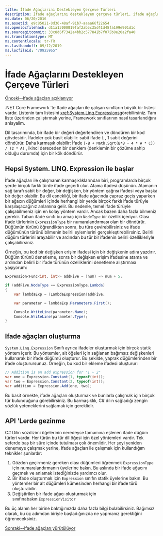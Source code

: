 ```yaml
---
title: İfade Ağaçlarını Destekleyen Çerçeve Türleri
description: İfade ağaçlarını destekleyen çerçeve türleri, ifade ağaçları oluşturma ve ifade ağacı API 'Leri ile çalışmaya yönelik teknikler hakkında bilgi edinin.
ms.date: 06/20/2016
ms.assetid: e9c85021-0d36-48af-91b7-aaaa66f22654
ms.openlocfilehash: d11a13000019faf2ab5c35d41d48fa199e901d1c
ms.sourcegitcommit: 33c8d6f7342a4bb2c577842b7f075b0e20a2fa40
ms.translationtype: MT
ms.contentlocale: tr-TR
ms.lasthandoff: 09/12/2019
ms.locfileid: "70925965"
---
```

# <a name="framework-types-supporting-expression-trees"></a>İfade Ağaçlarını Destekleyen Çerçeve Türleri

[Önceki--Ifade ağaçları açıklanıyor](expression-trees-explained.md)

.NET Core Framework 'te Ifade ağaçları ile çalışan sınıfların büyük bir listesi vardır.
Listenin tam listesini <xref:System.Linq.Expressions>görebilirsiniz.
Tam liste üzerinden çalıştırmak yerine, Framework sınıflarının nasıl tasarlandığını anlayalim.

Dil tasarımında, bir ifade bir değeri değerlendiren ve döndüren bir kod gövdesidir. İfadeler çok basit olabilir: sabit ifade `1` , 1 sabit değerini döndürür. Daha karmaşık olabilir: İfade `(-B + Math.Sqrt(B*B - 4 * A * C)) / (2 * A)` , ikinci dereceden bir denklem (denklemin bir çözüme sahip olduğu durumda) için bir kök döndürür.  

## <a name="it-all-starts-with-systemlinqexpression"></a>Hepsi System. LINQ. Expression ile başlar

İfade ağaçları ile çalışmanın karmaşıklıklarından biri, programlarda birçok yerde birçok farklı türde ifade geçerli olur. Atama ifadesi düşünün. Atamanın sağ tarafı sabit bir değer, bir değişken, bir yöntem çağrısı ifadesi veya başka bir değer olabilir. Bu dil esnekliği, bir ifade ağacında çapraz geçiş yaparken bir ağacın düğümleri içinde herhangi bir yerde birçok farklı ifade türüyle karşılaşacağınız anlamına gelir. Bu nedenle, temel ifade türüyle çalışabilmeniz için en kolay yöntem vardır. Ancak bazen daha fazla bilmeniz gerekir.
Taban ifade sınıfı bu amaç için `NodeType` bir özellik içeriyor.
Olası ifade türlerinin `ExpressionType` bir numaralandırması olan bir döndürür.
Düğümün türünü öğrendikten sonra, bu türe çevirebilirsiniz ve ifade düğümünün türünü bilmenin belirli eylemlerini gerçekleştirebilirsiniz. Belirli düğüm türlerini arayabilir ve ardından bu tür bir ifadenin belirli özellikleriyle çalışabilirsiniz.

Örneğin, bu kod bir değişken erişim ifadesi için bir değişkenin adını yazdırır. Düğüm türünü denetleme, sonra bir değişken erişim ifadesine atama ve ardından belirli bir ifade türünün özelliklerini denetleme alıştırması yaşıyorum:

```csharp
Expression<Func<int, int>> addFive = (num) => num + 5;

if (addFive.NodeType == ExpressionType.Lambda)
{
    var lambdaExp = (LambdaExpression)addFive;

    var parameter = lambdaExp.Parameters.First();

    Console.WriteLine(parameter.Name);
    Console.WriteLine(parameter.Type);
}
```

## <a name="creating-expression-trees"></a>Ifade ağaçları oluşturma

`System.Linq.Expression` Sınıfı ayrıca ifadeler oluşturmak için birçok statik yöntem içerir. Bu yöntemler, alt öğeleri için sağlanan bağımsız değişkenleri kullanarak bir ifade düğümü oluşturur. Bu şekilde, yaprak düğümlerinden bir ifade oluşturursunuz. Örneğin, bu kod bir ekleme ifadesi oluşturur:

```csharp
// Addition is an add expression for "1 + 2"
var one = Expression.Constant(1, typeof(int));
var two = Expression.Constant(2, typeof(int));
var addition = Expression.Add(one, two);
```

Bu basit örnekte, ifade ağaçları oluşturmak ve bunlarla çalışmak için birçok tür bulunduğunu görebilirsiniz. Bu karmaşıklık, C# dilin sağladığı zengin sözlük yeteneklerini sağlamak için gereklidir.

## <a name="navigating-the-apis"></a>API 'Lerde gezinme
C# Dilin sözdizimi öğelerinin neredeyse tamamına eşlenen ifade düğüm türleri vardır. Her türün bu tür dil öğesi için özel yöntemleri vardır. Tek seferde baş bir süre içinde tutulması çok önemlidir. Her şeyi yeniden denemeye çalışmak yerine, Ifade ağaçları ile çalışmak için kullandığım teknikler şunlardır:

1. Gözden geçirmeniz gereken olası düğümleri öğrenmek `ExpressionType` için numaralandırmanın üyelerine bakın. Bu aslında bir ifade ağacını geçmek ve anlamak istediğinizde yardımcı olur.
2. Bir ifade oluşturmak için `Expression` sınıfın statik üyelerine bakın. Bu yöntemler bir alt düğümleri kümesinden herhangi bir ifade türü oluşturabilir.
3. Değiştirilen bir ifade ağacı oluşturmak için sınıfınabakın.`ExpressionVisitor`

Bu üç alanın her birine baktığımızda daha fazla bilgi bulabilirsiniz. Bağımsız olarak, bu üç adımdan biriyle başladığınızda ne yapmanız gerektiğini öğreneceksiniz.
 
 [Sonraki--Ifade ağaçları yürütülüyor](expression-trees-execution.md)
